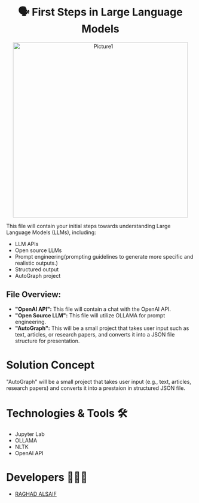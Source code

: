 

<div align="center">
  <h1>🗣️ First Steps in Large Language Models</h1>
  <img width="468" alt="Picture1" src="https://github.com/raghadalsaif/AutoGraph/assets/107502187/b73bd729-89d9-463c-b6ab-2e63bbfc85ca">
</div>


This file will contain your initial steps towards understanding Large Language Models (LLMs), including:

- LLM APIs
- Open source LLMs
- Prompt engineering(prompting guidelines to generate more specific and realistic outputs.)
- Structured output
- AutoGraph project

## File Overview:
- **"OpenAI API":** This file will contain a chat with the OpenAI API.
- **"Open Source LLM":** This file will utilize OLLAMA for prompt engineering.
- **"AutoGraph":** This will be a small project that takes user input such as text, articles, or research papers, and converts it into a JSON file structure for presentation.

# Solution Concept
"AutoGraph" will be a small project that takes user input (e.g., text, articles, research papers) and converts it into a prestaion in structured JSON file.

# Technologies & Tools 🛠️
- Jupyter Lab
- OLLAMA
- NLTK
- OpenAI API

# Developers 👩🏼‍💻
- [RAGHAD ALSAIF](https://github.com/raghadalsaif)

